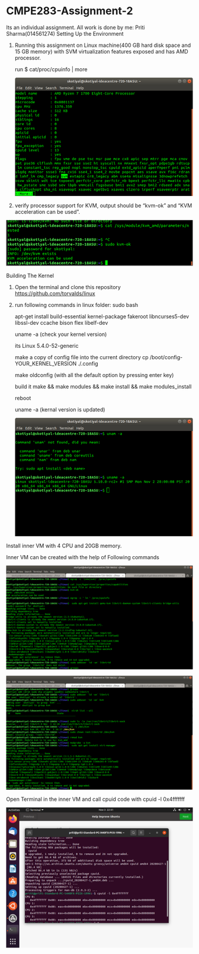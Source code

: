 
# CMPE283-Assignment-2
Its an individual assignment. All work is done by me: Priti Sharma(014561274)
Setting Up the Environment
1.	Running this assignment on Linux machine(400 GB hard disk space and 15 GB memory) with SVM virtualization features exposed
     and has AMD processor.
     
     run $ cat/proc/cpuinfo | more

     ![image 1](./temp/svm.png?raw=true )

2. verify processor support for KVM, output should be “kvm-ok” and “KVM acceleration can be used”.

![image 1](./temp/kvm.png?raw=true )

Building The Kernel 
1.	Open the terminal and clone this repository  https://github.com/torvalds/linux 
2.	run following commands in linux folder:
     sudo bash
    
     apt-get install build-essential kernel-package fakeroot libncurses5-dev libssl-dev ccache bison flex libelf-dev
     
     uname -a   (check your kernel version)
     
     its Linux 5.4.0-52-generic
    
    
    make a copy of config file into the current directory cp /boot/config-YOUR_KERNEL_VERSION ./.config
    
    make oldconfig (with all the default option by pressing enter key)
    
    build it make && make modules && make install && make modules_install
    
    reboot
    
    uname -a   (kernal version is updated)
    
    ![image 1](./temp/uname.png?raw=true )
    
Install inner VM with 4 CPU and 20GB memory.

Inner VM can be created with the help of Following commands

 ![image 1](./temp/innerVM.png?raw=true )
 
 ![image 1](./temp/innervm1.png?raw=true )
 
 Open Terminal in the inner VM and call cpuid code with 
 cpuid -l 0x4fffffff
 
 ![image 1](./temp/cpuid-output.png?raw=true )

